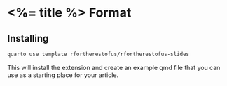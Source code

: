 # <%= title %> Format

## Installing

```bash
quarto use template rfortherestofus/rfortherestofus-slides
```
This will install the extension and create an example qmd file that you can use as a starting place for your article.
